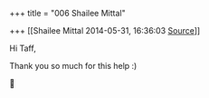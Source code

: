 +++
title = "006 Shailee Mittal"

+++
[[Shailee Mittal	2014-05-31, 16:36:03 [Source](https://groups.google.com/g/samskrita/c/SAwluF3H7dw)]]



Hi Taff,

  

Thank you so much for this help :)



